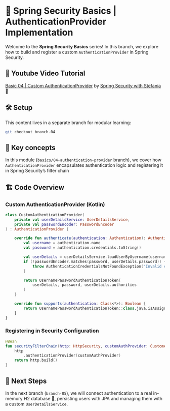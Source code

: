 # 🔐 Spring Security Basics | AuthenticationProvider Implementation

Welcome to the **Spring Security Basics** series!
In this branch, we explore how to build and register a custom `AuthenticationProvider` in Spring Security.

## 🎥 Youtube Video Tutorial

[Basic 04 | Custom AuthenticationProvider](https://www.youtube.com/channel/UCD7izGaUlRDhJaOa5Y4Cc7Q?sub_confirmation=1) by [Spring Security with Stefania](https://www.youtube.com/channel/UCD7izGaUlRDhJaOa5Y4Cc7Q?sub_confirmation=1) 🔔

## 🛠️ Setup

This content lives in a separate branch for modular learning:

```bash
git checkout branch-04
```

## 🧩 Key concepts

In this module (`basics/04-authentication-provider` branch), we cover how `AuthenticationProvider` encapsulates authentication logic and registering it in Spring Security’s filter chain

## 🏗️ Code Overview

### Custom AuthenticationProvider (Kotlin)

```kotlin
class CustomAuthenticationProvider(
    private val userDetailsService: UserDetailsService,
    private val passwordEncoder: PasswordEncoder
) : AuthenticationProvider {

    override fun authenticate(authentication: Authentication): Authentication {
        val username = authentication.name
        val password = authentication.credentials.toString()

        val userDetails = userDetailsService.loadUserByUsername(username)
        if (!passwordEncoder.matches(password, userDetails.password)) {
            throw AuthenticationCredentialsNotFoundException("Invalid credentials")
        }

        return UsernamePasswordAuthenticationToken(
            userDetails, password, userDetails.authorities
        )
    }

    override fun supports(authentication: Class<*>): Boolean {
        return UsernamePasswordAuthenticationToken::class.java.isAssignableFrom(authentication)
    }
}
```

### Registering in Security Configuration

```kotlin
@Bean
fun securityFilterChain(http: HttpSecurity, customAuthProvider: CustomAuthenticationProvider): SecurityFilterChain {
    http
        .authenticationProvider(customAuthProvider)
    return http.build()
}
```

## 🚀 Next Steps

In the next branch (`branch-05`), we will connect authentication to a real in-memory H2 database 🤯, persisting users with JPA and managing them with a custom `UserDetailsService`.
